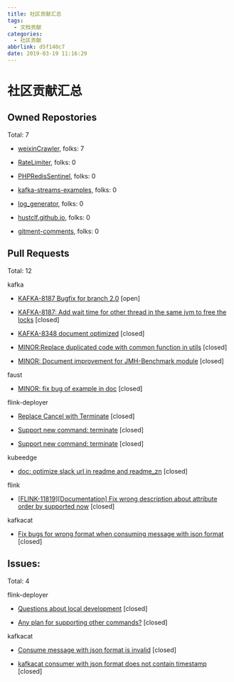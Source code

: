 ```yaml
---
title: 社区贡献汇总
tags:
  - 文档贡献
categories:
  - 社区贡献
abbrlink: d5f140c7
date: 2019-03-19 11:16:29
---
```



# 社区贡献汇总
        
## Owned Repostories
Total: 7
        
* [weixinCrawler](https://github.com/hustclf/weixinCrawler), folks: 7
            
* [RateLimiter](https://github.com/hustclf/RateLimiter), folks: 0
            
* [PHPRedisSentinel](https://github.com/hustclf/PHPRedisSentinel), folks: 0
            
* [kafka-streams-examples](https://github.com/hustclf/kafka-streams-examples), folks: 0
            
* [log_generator](https://github.com/hustclf/log_generator), folks: 0
            
* [hustclf.github.io](https://github.com/hustclf/hustclf.github.io), folks: 0
            
* [gitment-comments](https://github.com/hustclf/gitment-comments), folks: 0
            
## Pull Requests
Total: 12

kafka
            
* [KAFKA-8187 Bugfix for branch 2.0](https://github.com/apache/kafka/pull/6849) \[open\]
                
* [KAFKA-8187: Add wait time for other thread in the same jvm to free the locks](https://github.com/apache/kafka/pull/6818) \[closed\]
                
* [KAFKA-8348 document optimized](https://github.com/apache/kafka/pull/6707) \[closed\]
                
* [MINOR:Replace duplicated code with common function in utils](https://github.com/apache/kafka/pull/6819) \[closed\]
                
* [MINOR: Document improvement for JMH-Benchmark module](https://github.com/apache/kafka/pull/6682) \[closed\]
                
faust
            
* [MINOR: fix bug of example in doc](https://github.com/robinhood/faust/pull/353) \[closed\]
                
flink-deployer
            
* [Replace Cancel with Terminate](https://github.com/ing-bank/flink-deployer/pull/37) \[closed\]
                
* [Support new command: terminate](https://github.com/ing-bank/flink-deployer/pull/36) \[closed\]
                
* [Support new command: terminate](https://github.com/ing-bank/flink-deployer/pull/35) \[closed\]
                
kubeedge
            
* [doc: optimize slack url in readme and readme_zn](https://github.com/kubeedge/kubeedge/pull/255) \[closed\]
                
flink
            
* [[FLINK-11819][Documentation] Fix wrong description about attribute order by supported now](https://github.com/apache/flink/pull/7901) \[closed\]
                
kafkacat
            
* [Fix bugs for wrong format when consuming message with json format](https://github.com/edenhill/kafkacat/pull/166) \[closed\]
                
 ## Issues:
Total: 4
        
flink-deployer
            
* [Questions about local development](https://github.com/ing-bank/flink-deployer/issues/33) \[closed\]
                
* [Any plan for supporting other commands?](https://github.com/ing-bank/flink-deployer/issues/26) \[closed\]
                
kafkacat
            
* [Consume message with json format is invalid](https://github.com/edenhill/kafkacat/issues/167) \[closed\]
                
* [kafkacat consumer with json format does not contain timestamp](https://github.com/edenhill/kafkacat/issues/165) \[closed\]
                